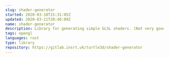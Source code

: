 ```yaml
---
slug: shader-generator
started: 2020-03-18T15:31:05Z
updated: 2020-03-21T20:40:09Z
name: shader-generator
description: Library for generating simple GLSL shaders. (Not very good!)
tags: opengl
languages: rust
type: library
repository: https://gitlab.insrt.uk/turtle3d/shader-generator
---
```

